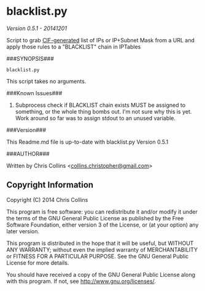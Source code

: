 blacklist.py
==============

_Version 0.5.1 - 20141201_

Script to grab [CIF-generated](https://code.google.com/p/collective-intelligence-framework/) list of IPs or IP+Subnet Mask from a URL and apply those rules to a "BLACKLIST" chain in IPTables

###SYNOPSIS###

    blacklist.py

This script takes no arguments.

###Known Issues###

1. Subprocess check if BLACKLIST chain exists MUST be assigned to something, or the whole thing bombs out.  I'm not sure why this is yet.  Work around so far was to assign stdout to an unused variable.

###Version###

This Readme.md file is up-to-date with blacklist.py Version 0.5.1

###AUTHOR###

Written by Chris Collins \<collins.christopher@gmail.com\>

Copyright Information
---------------------

Copyright (C) 2014 Chris Collins

This program is free software: you can redistribute it and/or modify it under the terms of the GNU General Public License as published by the Free Software Foundation, either version 3 of the License, or (at your option) any later version.

This program is distributed in the hope that it will be useful, but WITHOUT ANY WARRANTY; without even the implied warranty of MERCHANTABILITY or FITNESS FOR A PARTICULAR PURPOSE. See the GNU General Public License for more details.

You should have received a copy of the GNU General Public License along with this program. If not, see http://www.gnu.org/licenses/.

